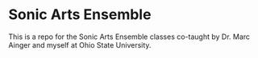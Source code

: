 # Sonic Arts Ensemble

This is a repo for the Sonic Arts Ensemble classes co-taught by Dr. Marc Ainger and myself at Ohio State University.